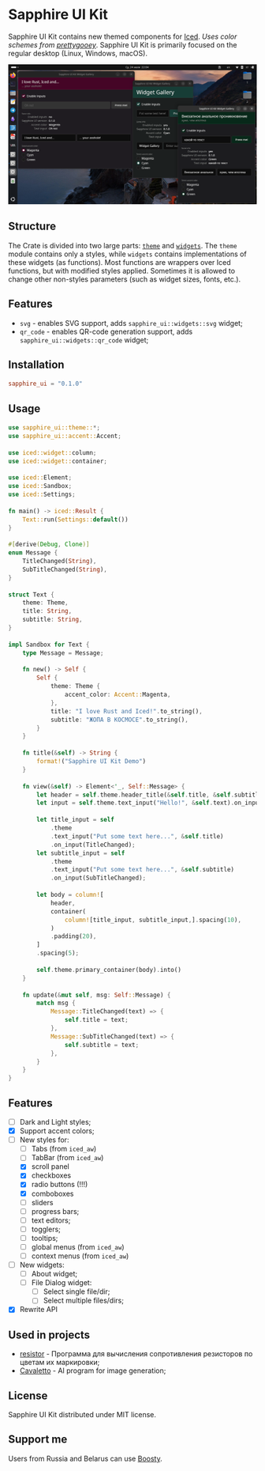 # Sapphire UI Kit

Sapphire UI Kit contains new themed components for [Iced](https://iced.rs). *Uses color schemes from [prettygooey](https://github.com/pieterdd/prettygooey)*. Sapphire UI Kit is primarily focused on the regular desktop (Linux, Windows, macOS).

![](assets/demo.png)

## Structure

The Crate is divided into two large parts: [`theme`](src/theme.rs) and [`widgets`](src/widgets.rs). The `theme` module contains only a styles, while `widgets` contains implementations of these widgets (as functions). Most functions are wrappers over Iced functions, but with modified styles applied. Sometimes it is allowed to change other non-styles parameters (such as widget sizes, fonts, etc.).

## Features

- `svg` - enables SVG support, adds `sapphire_ui::widgets::svg` widget;
- `qr_code` - enables QR-code generation support, adds `sapphire_ui::widgets::qr_code` widget;

## Installation

```toml
sapphire_ui = "0.1.0"
```

## Usage

```rust
use sapphire_ui::theme::*;
use sapphire_ui::accent::Accent;

use iced::widget::column;
use iced::widget::container;

use iced::Element;
use iced::Sandbox;
use iced::Settings;

fn main() -> iced::Result {
    Text::run(Settings::default())
}

#[derive(Debug, Clone)]
enum Message {
    TitleChanged(String),
    SubTitleChanged(String),
}

struct Text {
    theme: Theme,
    title: String,
    subtitle: String,
}

impl Sandbox for Text {
    type Message = Message;

    fn new() -> Self {
        Self {
            theme: Theme {
                accent_color: Accent::Magenta,
            },
            title: "I love Rust and Iced!".to_string(),
            subtitle: "ЖОПА В КОСМОСЕ".to_string(),
        }
    }

    fn title(&self) -> String {
        format!("Sapphire UI Kit Demo")
    }

    fn view(&self) -> Element<'_, Self::Message> {
        let header = self.theme.header_title(&self.title, &self.subtitle);
        let input = self.theme.text_input("Hello!", &self.text).on_input(Message::TextChanged);

        let title_input = self
            .theme
            .text_input("Put some text here...", &self.title)
            .on_input(TitleChanged);
        let subtitle_input = self
            .theme
            .text_input("Put some text here...", &self.subtitle)
            .on_input(SubTitleChanged);

        let body = column![
            header,
            container(
                column![title_input, subtitle_input,].spacing(10),
            )
            .padding(20),
        ]
        .spacing(5);

        self.theme.primary_container(body).into()
    }

    fn update(&mut self, msg: Self::Message) {
        match msg {
            Message::TitleChanged(text) => {
                self.title = text;
            },
            Message::SubTitleChanged(text) => {
                self.subtitle = text;
            },
        }
    }
}
```

## Features

- [ ] Dark and Light styles;
- [X] Support accent colors;
- [ ] New styles for:
    - [ ] Tabs (from `iced_aw`)
    - [ ] TabBar (from `iced_aw`)
    - [X] scroll panel
    - [X] checkboxes
    - [X] radio buttons (!!!)
    - [X] comboboxes
    - [ ] sliders
    - [ ] progress bars;
    - [ ] text editors;
    - [ ] togglers;
    - [ ] tooltips;
    - [ ] global menus (from `iced_aw`)
    - [ ] context menus (from `iced_aw`)
- [ ] New widgets:
    - [ ] About widget;
    - [ ] File Dialog widget:
        - [ ] Select single file/dir;
        - [ ] Select multiple files/dirs;
- [X] Rewrite API

## Used in projects

- [resistor](https://github.com/mskrasnov/resistor) -  Программа для вычисления сопротивления резисторов по цветам их маркировки;
- [Cavaletto](https://github.com/mskrasnov/cavaletto) - AI program for image generation;

## License

Sapphire UI Kit distributed under MIT license.

## Support me

Users from Russia and Belarus can use [Boosty](https://boosty.to/linux-for-arm).
